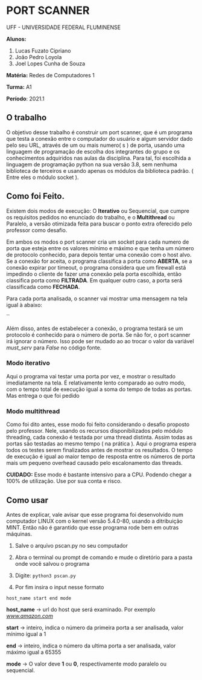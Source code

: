 # PORT SCANNER

UFF - UNIVERSIDADE FEDERAL FLUMINENSE

**Alunos:**
1. Lucas Fuzato Cipriano
2. João Pedro Loyola
3. Joel Lopes Cunha de Souza

**Matéria:** Redes de Computadores 1

**Turma:** A1

**Período**: 2021.1

## O trabalho

O objetivo desse trabalho é construir um port scanner, que é um programa que testa a conexão entre o computador do usuário e algum servidor dado pelo seu URL, através de um ou mais numero( s ) de porta, usando uma linguagem de programação de escolha dos integrantes do grupo e os conhecimentos adquiridos nas aulas da disciplina. Para tal, foi escolhida a linguagem de programação python na sua versão 3.8, sem nenhuma biblioteca de terceiros e usando apenas os módulos da biblioteca padrão. ( Entre eles o módulo socket ). 

## Como foi Feito.

Existem dois modos de execução: O **Iterativo** ou Sequencial, que cumpre os requisitos pedidos no enunciado do trabalho, e o **Multithread** ou Paralelo, a versão otimizada feita para buscar o ponto extra oferecido pelo professor como desafio.

Em ambos os modos o port scanner cria um socket para cada numero de porta que esteja entre os valores mínimo e máximo e que tenha um número de protocolo conhecido, para depois tentar uma conexão com o host alvo. Se a conexão for aceita, o programa classifica a porta como **ABERTA**, se a conexão expirar por timeout, o programa considera que um firewall está impedindo o cliente de fazer uma conexão pela porta escolhida, então classifica porta como **FILTRADA**. Em qualquer outro caso, a porta será classificada como **FECHADA**.

Para cada porta analisada, o scanner vai mostrar uma mensagem na tela igual à abaixo:

``

Além disso, antes de estabelecer a conexão, o programa testará se um protocolo é conhecido para o número de porta. Se não for, o port scanner irá ignorar o número. Isso pode ser mudado ao ao trocar o valor da variável *must_serv* para *False* no código fonte.

### Modo iterativo

Aqui o programa vai testar uma porta por vez, e mostrar o resultado imediatamente na tela. É relativamente lento comparado ao outro modo, com o tempo total de execução igual a soma do tempo de todas as portas. Mas entrega o que foi pedido

### Modo multithread

Como foi dito antes, esse modo foi feito considerando o desafio proposto pelo professor. Nele, usando os recursos disponibilizados pelo módulo threading, cada conexão é testada por uma thread distinta. Assim todas as portas são testadas ao mesmo tempo ( na prática ). Aqui o programa espera todos os testes serem finalizados antes de mostrar os resultados. O tempo de execução é igual ao maior tempo de resposta entre os números de porta mais um pequeno overhead causado pelo escalonamento das threads.

**CUIDADO:** Esse modo é bastante intensivo para a CPU. Podendo chegar a 100% de utilização. Use por sua conta e risco.

## Como usar

Antes de explicar, vale avisar que esse programa foi desenvolvido num computador LINUX com o kernel versão 5.4.0-80, usando a ditribuição MINT. Então não é garantido que esse programa rode bem em outras máquinas.

1. Salve o arquivo pscan.py no seu computador

2. Abra o terminal ou prompt de comando e mude o diretório para a pasta onde você salvou o programa

3. Digite: `python3 pscan.py`

4. Por fim insira o input nesse formato

`
   host_name
   start
   end
   mode
`

**host_name** -> url do host que será examinado. Por exemplo *www.amazon.com*

**start**     -> inteiro, indica o número da primeira porta a ser analisada, valor mínimo igual a 1

**end**       -> inteiro, indica o número da ultima porta a ser analisada, valor máximo igual a 65355

**mode**      -> O valor deve **1** ou **0**, respectivamente modo paralelo ou sequencial.


